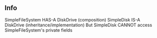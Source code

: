 ## Info 
SimpleFileSystem HAS-A DiskDrive (composition)
SimpleDisk IS-A DiskDrive (inheritance/implementation)
But SimpleDisk CANNOT access SimpleFileSystem's private fields